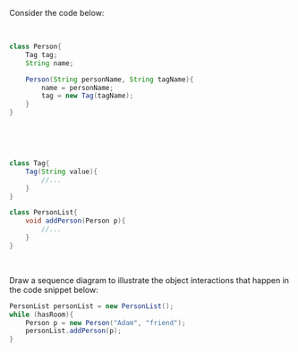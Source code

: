 <panel header="{{ icon_Q }} Draw a Sequence Diagram for code snippet">
<question>

Consider the code below:
<div class="row">
  <div class="col-sm-7">

```java
class Person{
    Tag tag;
    String name;

    Person(String personName, String tagName){
        name = personName;
        tag = new Tag(tagName);
    }
}
```
  </div>
  <div class="col-sm-5">

```java
class Tag{
    Tag(String value){
        //...
    }
}

class PersonList{
    void addPerson(Person p){
        //...
    }
}
```
  </div>
</div>

Draw a sequence diagram to illustrate the object interactions that happen in the code snippet below:
```java
PersonList personList = new PersonList();
while (hasRoom){
    Person p = new Person("Adam", "friend");
    personList.addPerson(p);
}
```

</question>
</panel>
